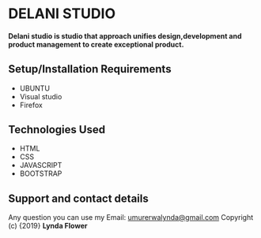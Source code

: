 # DELANI STUDIO
#### Delani studio is studio that approach unifies design,development and product management to create exceptional product.
## Setup/Installation Requirements
* UBUNTU
* Visual studio
* Firefox

## Technologies Used
* HTML
* CSS
* JAVASCRIPT
* BOOTSTRAP

## Support and contact details
Any question you can use my Email: umurerwalynda@gmail.com
Copyright (c) {2019} **Lynda Flower**
